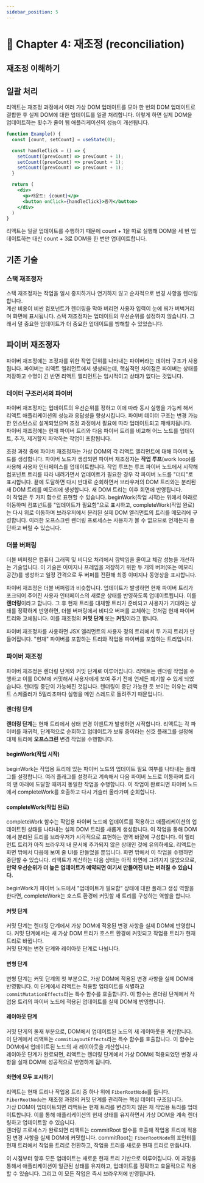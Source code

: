 ```yaml
---
sidebar_position: 5
---
```


# 🎈 Chapter 4: 재조정 (reconciliation)

## 재조정 이해하기

## 일괄 처리
리액트는 재조정 과정에서 여러 가상 DOM 업데이트를 모아 한 번의 DOM 업데이트로 결합한 후 실제 DOM에 대한 업데이트를 일괄 처리합니다. 이렇게 하면 실제 DOM을 업데이트하는 횟수가 줄어 웹 애플리케이션의 성능이 개선됩니다.

```jsx
function Example() {
  const [count, setCount] = useState(0);

  const handleClick = () => {
    setCount((prevCount) => prevCount + 1);
    setCount((prevCount) => prevCount + 1);
    setCount((prevCount) => prevCount + 1);
  }

  return (
    <div>
      <p>카운트: {count}</p>
      <button onClick={handleClick}>증가</button>
    </div>
  )
}
```

리액트는 일괄 업데이트를 수행하기 때문에 count + 1을 따로 실행해 DOM을 세 번 업데이트하는 대신 count + 3로 DOM을 한 번만 업데이트합니다.   

## 기존 기술

### 스택 재조정자
스택 재조정자는 작업을 일시 중지하거나 연기하지 않고 순차적으로 변경 사항을 렌더링합니다.   
계산 비용이 비싼 컴포넌트가 렌더링을 막아 버리면 사용자 입력이 눈에 띄가 버벅거리며 화면에 표시됩니다. 스택 재조정자는 업데이트의 우선순위를 설정하지 않습니다. 그래서 덜 중요한 업데이트가 더 중요한 업데이트를 방해할 수 있었습니다.

## 파이버 재조정자
파이버 재조정에는 조정자를 위한 작업 단위를 나타내는 파이버라는 데이터 구조가 사용됩니다. 파이버는 리액트 엘리먼트에서 생성되는데, 핵심적인 차이점은 파이버는 상태를 저장하고 수명이 긴 반면 리액트 엘리먼트는 임시적이고 상태가 없다는 것입니다.   

### 데이터 구조러서의 파이버
파이버 재조정자는 업데이트의 우선순위를 정하고 이에 따라 동시 실행을 가능케 해서 리액트 애플리케이션의 성능과 응답성을 향상시킵니다. 파이버 데이터 구조는 변경 가능한 인스턴스로 설계되었으며 조정 과정에서 필요에 따라 업데이트되고 재배치됩니다.   
파이버 재조정에는 현재 파이버 트리와 다음 파이버 트리를 비교해 어느 노드를 업데이트, 추가, 제거할지 파악하는 작업이 포함됩니다.   

조정 과정 중에 파이버 재조정자는 가상 DOM의 각 리액트 엘리먼트에 대해 파이버 노드를 생성합니다. 파이버 노드가 생성되면 파이버 재조정자는 **작업 루프**(work loop)를 사용해 사용자 인터페이스를 업데이트합니다. 작업 루프는 루프 파이버 노드에서 시작해 컴포넌트 트리를 따라 내려가면서 업데이트가 필요한 경우 각 파이버 노드를 "더티"로 표시합니다. 끝에 도달하면 다시 반대로 순회하면서 브라우저의 DOM 트리와는 분리된 새 DOM 트리를 메모리에 생성합니다. 새 DOM 트리는 이후 회면에 반영됩니다.   
이 작업은 두 가지 함수로 표현할 수 있습니다. beginWork(작업 시작)는 위에서 아래로 이동하며 컴포넌트를 "업데이트가 필요함"으로 표시하고, completeWork(작업 완료)는 다시 위로 이동하며 브라우저에서 분리된 실제 DOM 엘리먼트의 트리를 메모리에 구성합니다. 이러한 오프스크린 렌더링 프로세스는 사용자가 볼 수 없으므로 언제든지 중단하고 버릴 수 있습니다.

### 더블 버퍼링
더블 버퍼링은 컴퓨터 그래픽 및 비디오 처리에서 깜박임을 줄이고 체감 성능을 개선하는 기술입니다. 이 기술은 이미지나 프레임을 저장하기 위한 두 개의 버퍼(또는 메모리 공간)를 생성하고 일정 간격으로 두 버퍼를 전환해 최종 이미지나 동영상을 표시합니다.   

파이버 재조정은 더블 버퍼링과 비슷합니다. 업데이트가 발생하면 현재 파이버 트리가 포크되어 주어진 사용자 인터페이스의 새로운 상태를 반영하도록 업데이트됩니다. 이를 **렌더링**이라고 합니다. 그 후 현재 트리를 대체할 트리가 준비되고 사용자가 기대하는 상태를 정확하게 반영하면, 더블 버퍼링에서 비디오 버퍼를 교체하는 것처럼 현재 파이버 트리와 교체됩니다. 이를 재조정의 **커밋 단계** 또는 **커밋**이라고 합니다.   

파이버 재조정자를 사용하면 JSX 엘리먼트의 사용자 정의 트리에서 두 가지 트리가 만들어집니다. "현재" 파이버를 포함하는 트리와 작업용 파이버를 포함하는 트리입니다.

### 파이버 재조정
파이버 재조정은 렌더링 단계와 커밋 단계로 이루어집니다. 리액트는 렌더링 작업을 수행하고 이를 DOM에 커밋해서 사용자에게 보여 주기 전에 언제든 폐기할 수 있게 되었습니다. 렌더링 중단이 가능해진 것입니다. 렌더링이 중단 가능한 듯 보이는 이유는 리액트 스케줄러가 5밀리초마다 실행을 메인 스레드로 돌려주기 때문입니다.

#### 렌더링 단계
**렌더링 단계**는 현재 트리에서 상태 변경 이벤트가 발생하면 시작합니다. 리액트는 각 파이버를 재귀적, 단계적으로 순회하고 업데이트가 보류 중이라는 신호 플래그를 설정해 대체 트리에 **오프스크린** 변경 작업을 수행합니다.

#### beginWork(작업 시작)
beginWork는 작업용 트리에 있는 파이버 노드의 업데이트 필요 여부를 나타내는 플래그를 설정합니다. 여러 플래그를 설정하고 계속해서 다음 파이버 노드로 이동하며 트리의 맨 아래에 도달할 때까지 동일한 작업을 수행합니다. 이 작업이 완료되면 파이버 노드에서 completeWork를 호출하고 다시 거슬러 올라가며 순회합니다.

#### completeWork(작업 완료)
completeWork 함수는 작업용 파이버 노드에 업데이트를 적용하고 애플리케이션의 업데이트된 상태를 나타내는 실제 DOM 트리를 새롭게 생성합니다. 이 작업을 통해 DOM에서 분리된 트리를 브라우저가 시각적으로 표현하는 영역 바깥에 구성합니다. 이 엘리먼트 트리가 아직 브라우저 내 문서에 추가되지 않은 상태인 것에 유의하세요. 리액트는 화면 밖에서 다음에 보여 줄 UI를 만들었을 뿐입니다. 화면 밖에서 이 작업을 수행하면 중단할 수 있습니다. 리액트가 계산하는 다음 상태는 아직 화면에 그려지지 않았으므로, **만약 우선순위가 더 높은 업데이트가 예약되면 여기서 만들어진 UI는 버려질 수 있습니다.**

beginWork가 파이버 노드에서 "업데이트가 필요함" 상태에  대한 플래그 생성 역할을 한다면, completeWork는 호스트 환경에 커밋할 새 트리를 구성하는 역할을 합니다.

#### 커밋 단계
커밋 단계는 렌더링 단계에서 가상 DOM에 적용된 변경 사항을 실제 DOM에 반영합니다. 커밋 단계에서는 새 가상 DOM 트리가 호스트 환경에 커밋되고 작업용 트리가 현재 트리로 바뀝니다.   
커밋 단계는 변현 단계와 레이아웃 단계로 나뉩니다.

#### 변형 단계
변형 단계는 커밋 단계의 첫 부분으로, 가상 DOM에 적용된 변경 사항을 실제 DOM에 반영합니다. 이 단계에서 리액트는 적용할 업데이트를 식별하고 `commitMutationEffects`라는 특수 함수를 호출합니다. 이 함수는 렌더링 단계에서 작업용 트리의 파이버 노드에 적용된 업데이트를 실제 DOM에 반영합니다.

#### 레이아웃 단계
커밋 단게의 둘재 부분으로, DOM에서 업데이트된 노드의 새 레이아웃을 계산합니다. 이 단계에서 리액트는 `commitLayoutEffects`라는 특수 함수를 호출합니다. 이 함수는 DOM에서 업데이트된 노드의 새 레이아웃을 계산합니다.   
레이아웃 단계가 완료되면, 리액트는 렌더링 단계에서 가상 DOM에 적용되었던 변경 사항을 실재 DOM에 성공적으로 반영하게 됩니다.

#### 화면에 모두 표시하기
리액트는 현재 트리나 작업용 트리 중 하나 위에 `FiberRootNode`를 둡니다. `FiberRootNode`는 재조정 과정의 커밋 단계를 관리하는 핵심 데이터 구조입니다.   
가상 DOM이 업데이트되면 리액트는 현재 트리를 변경하지 않은 채 작업용 트리를 업데이트합니다. 이를 통해 애플리케이션의 현재 상태를 유지하면서 가상 DOM을 계속 렌더링하고 업데이트할 수 있습니다.   
렌더링 프로세스가 완료되면 리액트는 commitRoot 함수를 호출해 작업용 트리에 적용된 변경 사항을 실제 DOM에 커밋합니다. commitRoot는 `FiberRootNode`의 포인터를 현재 트리에서 작업용 트리로 전환하고, 작업용 트리를 새로운 현재 트리로 만듭니다.   

이 시점부터 향후 모든 업데이트는 새로운 현재 트리 기반으로 이루어집니다. 이 과정을 통해서 애플리케이션이 일관된 상태를 유지하고, 업데이트를 정확하고 효율적으로 적용할 수 있습니다. 그리고 이 모든 작업은 즉시 브라우저에 반영됩니다.
